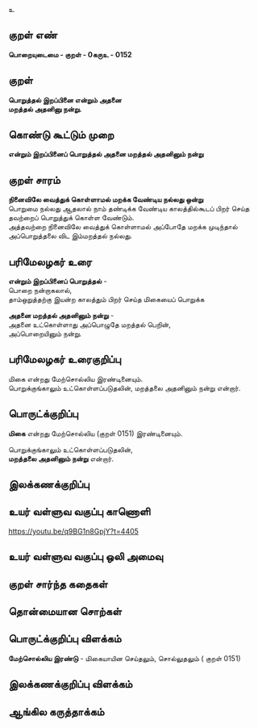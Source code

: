 உ

## குறள் எண் 

**பொறையுடைமை - குறள் - 0கருஉ - 0152**  

## குறள் 

**பொறுத்தல் இறப்பினை என்றும் அதனை  
மறத்தல் அதனினு நன்று.** 

## கொண்டு கூட்டும் முறை

**என்றும் இறப்பினைப் பொறுத்தல் அதனை மறத்தல் அதனினும் நன்று**

## குறள் சாரம் 

**நினைவிலே வைத்துக் கொள்ளாமல் மறக்க வேண்டிய நல்லது ஒன்று**  
பொறுமை நல்லது ஆதலால் நாம் தண்டிக்க வேண்டிய காலத்தில்கூடப் பிறர் செய்த தவற்றைப் பொறுத்துக் கொள்ள வேண்டும்.  
அத்தவற்றை நினைவிலே வைத்துக் கொள்ளாமல் அப்போதே மறக்க முடிந்தால் அப்பொறுத்தலை விட இம்மறத்தல் நல்லது.  

## பரிமேலழகர் உரை

**என்றும் இறப்பினைப் பொறுத்தல்** -   
பொறை நன்றாகலால்,  
தாம்ஒறுத்தற்கு இயன்ற காலத்தும் பிறர் செய்த மிகையைப் பொறுக்க  

**அதனை மறத்தல் அதனினும் நன்று** -   
அதனை உட்கொள்ளாது அப்பொழுதே மறத்தல் பெறின்,  
அப்பொறையினும் நன்று.  

## பரிமேலழகர் உரைகுறிப்பு   

மிகை என்றது மேற்சொல்லிய இரண்டினையும்.  
பொறுக்குங்காலும் உட்கொள்ளப்படுதலின், மறத்தலை அதனினும் நன்று என்றார்.   

## பொருட்க்குறிப்பு 

**மிகை** என்றது மேற்சொல்லிய (குறள் 0151) இரண்டினையும்.  

பொறுக்குங்காலும் உட்கொள்ளப்படுதலின்,  
**மறத்தலை அதனினும் நன்று** என்றார்.  

## இலக்கணக்குறிப்பு  


## உயர் வள்ளுவ வகுப்பு காணொளி

https://youtu.be/q9BG1n8GpjY?t=4405

## உயர் வள்ளுவ வகுப்பு ஒலி அமைவு 

 
## குறள் சார்ந்த கதைகள் 


## தொன்மையான சொற்கள்


## பொருட்க்குறிப்பு விளக்கம்

**மேற்சொல்லிய இரண்டு** - மிகையாயின செய்தலும், சொல்லுதலும் ( குறள் 0151)  

## இலக்கணக்குறிப்பு விளக்கம்


## ஆங்கில கருத்தாக்கம் 


